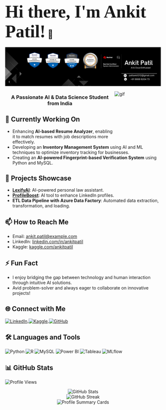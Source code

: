 # <span style="font-family:Papyrus; font-size:2em;">Hi there, I'm Ankit Patil!</span> 👋

![Header](header.png)

<img align="right" width="150" height="150" src="images/emo.gif" alt="gif">

<h3 align="center">A Passionate AI & Data Science Student from India</h3>

## 🔭 Currently Working On

- Enhancing **AI-based Resume Analyzer**, enabling it to match resumes with job descriptions more effectively.
- Developing an **Inventory Management System** using AI and ML techniques to optimize inventory tracking for businesses.
- Creating an **AI-powered Fingerprint-based Verification System** using Python and MySQL.

## 🌟 Projects Showcase

- **[LexifyAI](https://github.com/your-username/LexifyAI)**: AI-powered personal law assistant.
- **[ProfileBoost](https://github.com/your-username/ProfileBoost)**: AI tool to enhance LinkedIn profiles.
- **ETL Data Pipeline with Azure Data Factory**: Automated data extraction, transformation, and loading.

## 📫 How to Reach Me

- Email: [ankit.patil@example.com](mailto:ankit.patil@example.com)
- LinkedIn: [linkedin.com/in/ankitpatil](https://www.linkedin.com/in/ankitpatil/)
- Kaggle: [kaggle.com/ankitpatil](https://www.kaggle.com/ankitpatil)

## ⚡ Fun Fact

- I enjoy bridging the gap between technology and human interaction through intuitive AI solutions.
- Avid problem-solver and always eager to collaborate on innovative projects!

## 🌐 Connect with Me

<p align="left">
  <a href="https://linkedin.com/in/ankitpatil" target="_blank">
    <img align="center" src="https://img.shields.io/badge/LinkedIn-Profile-informational?style=flat&logo=linkedin&logoColor=white&color=0A66C2" alt="LinkedIn" />
  </a>
  <a href="https://kaggle.com/ankitpatil" target="_blank">
    <img align="center" src="https://img.shields.io/badge/Kaggle-Profile-blue?style=flat&logo=kaggle&logoColor=white&color=20BEFF" alt="Kaggle" />
  </a>
  <a href="https://github.com/your-username" target="_blank">
    <img align="center" src="https://img.shields.io/badge/GitHub-Profile-lightgray?style=flat&logo=github&logoColor=white&color=181717" alt="GitHub" />
  </a>
</p>

## 🛠️ Languages and Tools

<p align="left">
  <img src="https://img.shields.io/badge/Python-Language-blue?style=flat&logo=python&logoColor=white&color=3776AB" alt="Python" />
  <img src="https://img.shields.io/badge/R-Language-lightblue?style=flat&logo=r&logoColor=white&color=276DC3" alt="R" />
  <img src="https://img.shields.io/badge/MySQL-Database-yellow?style=flat&logo=mysql&logoColor=white&color=4479A1" alt="MySQL" />
  <img src="https://img.shields.io/badge/Power%20BI-Data%20Visualization-orange?style=flat&logo=powerbi&logoColor=white&color=F2C811" alt="Power BI" />
  <img src="https://img.shields.io/badge/Tableau-Data%20Visualization-purple?style=flat&logo=tableau&logoColor=white&color=E97627" alt="Tableau" />
  <img src="https://img.shields.io/badge/MLflow-MLOps-green?style=flat&logo=mlflow&logoColor=white&color=02569B" alt="MLflow" />
</p>

## 📊 GitHub Stats

<p align="left">
  <img src="https://komarev.com/ghpvc/?username=ankitpatil&label=Profile%20views&color=0e75b6&style=flat" alt="Profile Views" />
</p>

<div align="center">
  <img src="https://github-readme-stats.vercel.app/api?username=your-username&show_icons=true&locale=en&theme=dark" alt="GitHub Stats" />
</div>

<div align="center">
  <img src="https://github-readme-streak-stats.herokuapp.com/?user=your-username&theme=dark" alt="GitHub Streak" />
</div>

<div align="center">
  <img src="https://github-profile-summary-cards.vercel.app/api/cards/profile-details?username=your-username&theme=github_dark" alt="Profile Summary Cards" />
</div>
